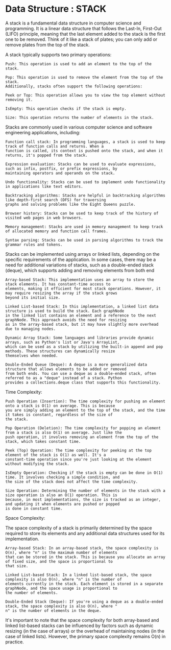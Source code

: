 # Data Structure : STACK

A stack is a fundamental data structure in computer science and programming. It is a linear data structure that follows
the Last-In, First-Out (LIFO) principle, meaning that the last element added to the stack is the first one to be
removed. Think of it like a stack of plates; you can only add or remove plates from the top of the stack.

A stack typically supports two primary operations:

    Push: This operation is used to add an element to the top of the stack.
    
    Pop: This operation is used to remove the element from the top of the stack.
    Additionally, stacks often support the following operations:
    
    Peek or Top: This operation allows you to view the top element without removing it.
    
    IsEmpty: This operation checks if the stack is empty.
    
    Size: This operation returns the number of elements in the stack.

Stacks are commonly used in various computer science and software engineering applications, including:

    Function call stack: In programming languages, a stack is used to keep track of function calls and returns. When a
    function is called, its context is pushed onto the stack, and when it returns, it's popped from the stack.
    
    Expression evaluation: Stacks can be used to evaluate expressions, such as infix, postfix, or prefix expressions, by
    maintaining operators and operands on the stack.
    
    Undo functionality: Stacks can be used to implement undo functionality in applications like text editors.
    
    Backtracking algorithms: Stacks are helpful in backtracking algorithms like depth-first search (DFS) for traversing
    graphs and solving problems like the Eight Queens puzzle.
    
    Browser history: Stacks can be used to keep track of the history of visited web pages in web browsers.
    
    Memory management: Stacks are used in memory management to keep track of allocated memory and function call frames.
    
    Syntax parsing: Stacks can be used in parsing algorithms to track the grammar rules and tokens.

Stacks can be implemented using arrays or linked lists, depending on the specific requirements of the application. In
some cases, there may be a need for additional variations of stacks, such as a double-ended stack (deque), which
supports adding and removing elements from both end

    Array-based Stack: This implementation uses an array to store the stack elements. It has constant-time access to
    elements, making it efficient for most stack operations. However, it may require resizing the array if the stack grows
    beyond its initial size.
    
    Linked List-based Stack: In this implementation, a linked list data structure is used to build the stack. Each graphNode
    in the linked list contains an element and a reference to the next graphNode. This approach avoids the need for resizing
    as in the array-based stack, but it may have slightly more overhead due to managing nodes.
    
    Dynamic Array Stack: Some languages and libraries provide dynamic arrays, such as Python's list or Java's ArrayList,
    which can be used as a stack by utilizing the built-in append and pop methods. These structures can dynamically resize
    themselves when needed.
    
    Double-Ended Queue (Deque): A deque is a more generalized data structure that allows elements to be added or removed
    from both ends. You can use a deque as a double-ended stack, often referred to as a "deque" instead of a stack. Python
    provides a collections.deque class that supports this functionality.

Time Complexity:

    Push Operation (Insertion): The time complexity for pushing an element onto a stack is O(1) on average. This is because
    you are simply adding an element to the top of the stack, and the time it takes is constant, regardless of the size of
    the stack.
    
    Pop Operation (Deletion): The time complexity for popping an element from a stack is also O(1) on average. Just like the
    push operation, it involves removing an element from the top of the stack, which takes constant time.
    
    Peek (Top) Operation: The time complexity for peeking at the top element of the stack is O(1) as well. It's a
    constant-time operation since you're just looking at the element without modifying the stack.
    
    IsEmpty Operation: Checking if the stack is empty can be done in O(1) time. It involves checking a simple condition, and
    the size of the stack does not affect the time complexity.
    
    Size Operation: Determining the number of elements in the stack with a size operation is also an O(1) operation. This is
    because, in most implementations, the size is tracked as an integer, and updating it when elements are pushed or popped
    is done in constant time.

Space Complexity:

The space complexity of a stack is primarily determined by the space required to store its elements and any additional
data structures used for its implementation.

    Array-based Stack: In an array-based stack, the space complexity is O(n), where "n" is the maximum number of elements
    that can be stored in the stack. This is because you allocate an array of fixed size, and the space is proportional to
    that size.
    
    Linked List-based Stack: In a linked list-based stack, the space complexity is also O(n), where "n" is the number of
    elements currently in the stack. Each element is stored in a separate graphNode, and the space usage is proportional to
    the number of elements.
    
    Double-Ended Stack (Deque): If you're using a deque as a double-ended stack, the space complexity is also O(n), where "
    n" is the number of elements in the deque.

It's important to note that the space complexity for both array-based and linked list-based stacks can be influenced by
factors such as dynamic resizing (in the case of arrays) or the overhead of maintaining nodes (in the case of linked
lists). However, the primary space complexity remains O(n) in practice.